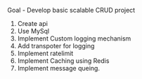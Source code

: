 Goal - Develop basic scalable CRUD project

1. Create api
2. Use MySql
3. Implement Custom logging mechanism
4. Add transpoter for logging
5. Implement ratelimit
6. Implement Caching using Redis
7. Implement message queing.
